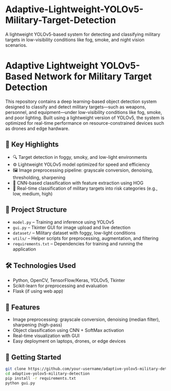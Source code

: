 # Adaptive-Lightweight-YOLOv5-Military-Target-Detection
A lightweight YOLOv5-based system for detecting and classifying military targets in low-visibility conditions like fog, smoke, and night vision scenarios.
# Adaptive Lightweight YOLOv5-Based Network for Military Target Detection

This repository contains a deep learning-based object detection system designed to classify and detect military targets—such as weapons, personnel, and equipment—under low-visibility conditions like fog, smoke, and poor lighting. Built using a lightweight version of YOLOv5, the system is optimized for real-time performance on resource-constrained devices such as drones and edge hardware.

## 📌 Key Highlights
- 🔍 Target detection in foggy, smoky, and low-light environments
- ⚙️ Lightweight YOLOv5 model optimized for speed and efficiency
- 🖼️ Image preprocessing pipeline: grayscale conversion, denoising, thresholding, sharpening
- 🧠 CNN-based classification with feature extraction using HOG
- 🎯 Real-time classification of military targets into risk categories (e.g., low, medium, high)

## 📁 Project Structure
- `model.py` – Training and inference using YOLOv5
- `gui.py` – Tkinter GUI for image upload and live detection
- `dataset/` – Military dataset with foggy, low-light conditions
- `utils/` – Helper scripts for preprocessing, augmentation, and filtering
- `requirements.txt` – Dependencies for training and running the application

## 🛠 Technologies Used
- Python, OpenCV, TensorFlow/Keras, YOLOv5, Tkinter
- Scikit-learn for preprocessing and evaluation
- Flask (if using web app)

## 🔧 Features
- Image preprocessing: grayscale conversion, denoising (median filter), sharpening (high-pass)
- Object classification using CNN + SoftMax activation
- Real-time visualization with GUI
- Easy deployment on laptops, drones, or edge devices

## 🚀 Getting Started
```bash
git clone https://github.com/your-username/adaptive-yolov5-military-detection.git
cd adaptive-yolov5-military-detection
pip install -r requirements.txt
python gui.py
